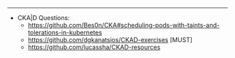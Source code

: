 





---
- CKA|D Questions:
  - https://github.com/Bes0n/CKA#scheduling-pods-with-taints-and-tolerations-in-kubernetes
  - https://github.com/dgkanatsios/CKAD-exercises [MUST]
  - https://github.com/lucassha/CKAD-resources